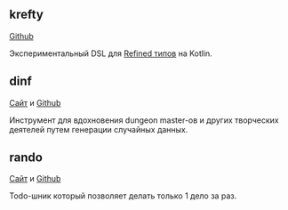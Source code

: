 ## krefty

[Github](https://github.com/ustits/krefty)

Экспериментальный DSL для [Refined типов](https://en.wikipedia.org/wiki/Refinement_type) на Kotlin. 

## dinf

[Сайт](https://dinf.ustits.dev) и [Github](https://github.com/ustits/dinf) 

Инструмент для вдохновения dungeon master-ов и других творческих деятелей путем генерации случайных данных. 

## rando

[Сайт](https://rando.ustits.dev) и [Github](https://github.com/ustits/rando) 

Todo-шник который позволяет делать только 1 дело за раз.
